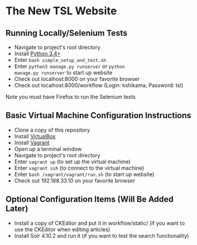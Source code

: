 The New TSL Website
===================

Running Locally/Selenium Tests
--------------------------

- Navigate to project's root directory
- Install [Python 3.4+](https://www.python.org/downloads/)
- Enter <code>bash simple_setup_and_test.sh</code>
- Enter <code>python3 manage.py runserver</code> or <code>python manage.py runserver</code> to start up website
- Check out localhost:8000 on your favorite browser
- Check out localhost:8000/workflow (Login: kshikama, Password: tsl)

Note you must have Firefox to run the Selenium tests


Basic Virtual Machine Configuration Instructions
--------------------------

- Clone a copy of this repository
- Install [VirtualBox](https://www.virtualbox.org/wiki/Downloads)
- Install [Vagrant](https://www.vagrantup.com/downloads.html)
- Open up a terminal window
- Navigate to project's root directory
- Enter <code>vagrant up</code> (to set up the virtual machine)
- Enter <code>vagrant ssh</code> (to connect to the virtual machine)
- Enter <code>bash /vagrant/vagrant/run.sh</code> (to start up website)
- Check out 192.168.33.10 on your favorite browser

Optional Configuration Items (Will Be Added Later)
--------------------------------------------------

- Install a copy of CKEditor and put it in workflow/static/ (if you want to use the CKEditor when editing articles)
- Install Solr 4.10.2 and run it (if you want to test the search functionality)